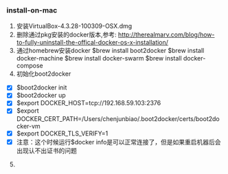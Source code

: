 ### install-on-mac

1. 安装VirtualBox-4.3.28-100309-OSX.dmg
2. 删除通过pkg安装的docker版本,参考:
http://therealmarv.com/blog/how-to-fully-uninstall-the-offical-docker-os-x-installation/
3. 通过homebrew安装docker
  $brew install boot2docker
  $brew install docker-machine
  $brew install docker-swarm
  $brew install docker-compose
4. 初始化boot2docker
  -[x] $boot2docker init
  -[x] $boot2docker up
  -[x] $export DOCKER_HOST=tcp://192.168.59.103:2376
  -[x] $export DOCKER_CERT_PATH=/Users/chenjunbiao/.boot2docker/certs/boot2docker-vm
  -[x] $export DOCKER_TLS_VERIFY=1
  -[x] 注意：这个时候运行$docker info是可以正常连接了，但是如果重启机器后会出现认不出证书的问题
5. 
